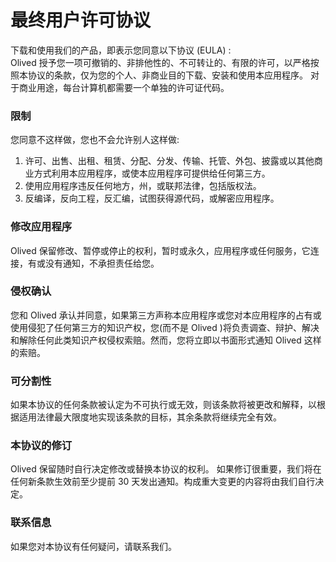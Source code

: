 # 最终用户许可协议

下载和使用我们的产品，即表示您同意以下协议 (EULA) :  
Olived 授予您一项可撤销的、非排他性的、不可转让的、有限的许可，以严格按照本协议的条款，仅为您的个人、非商业目的下载、安装和使用本应用程序。 对于商业用途，每台计算机都需要一个单独的许可证代码。

### 限制

您同意不这样做，您也不会允许别人这样做:

1. 许可、出售、出租、租赁、分配、分发、传输、托管、外包、披露或以其他商业方式利用本应用程序，或使本应用程序可提供给任何第三方。
2. 使用应用程序违反任何地方，州，或联邦法律，包括版权法。
3. 反编译，反向工程，反汇编，试图获得源代码，或解密应用程序。

### 修改应用程序

Olived 保留修改、暂停或停止的权利，暂时或永久，应用程序或任何服务，它连接，有或没有通知，不承担责任给您。

### 侵权确认

您和 Olived 承认并同意，如果第三方声称本应用程序或您对本应用程序的占有或使用侵犯了任何第三方的知识产权，您(而不是 Olived )将负责调查、辩护、解决和解除任何此类知识产权侵权索赔。然而，您将立即以书面形式通知 Olived 这样的索赔。

### 可分割性

如果本协议的任何条款被认定为不可执行或无效，则该条款将被更改和解释，以根据适用法律最大限度地实现该条款的目标，其余条款将继续完全有效。

### 本协议的修订

Olived 保留随时自行决定修改或替换本协议的权利。 如果修订很重要，我们将在任何新条款生效前至少提前 30 天发出通知。构成重大变更的内容将由我们自行决定。

### 联系信息

如果您对本协议有任何疑问，请联系我们。
